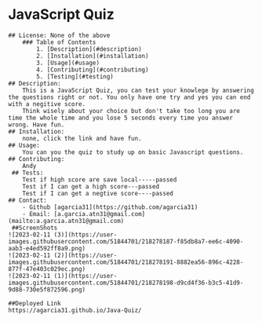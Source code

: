 # JavaScript Quiz
	## License: None of the above
		### Table of Contents
  			1. [Description](#description)
  			2. [Installation](#installation)
  			3. [Usage](#usage)
 			4. [Contributing](#contributing)
  			5. [Testing](#testing)
 	## Description:
  		This is a JavaScript Quiz, you can test your knowlege by answering the questions right or not. You only have one try and yes you can end with a negitive score.
		Think wisely about your choice but don't take too long you are time the whole time and you lose 5 seconds every time you answer wrong. Have fun.
 	## Installation:
  		none, click the link and have fun.
  	## Usage:
  		You can you the quiz to study up on basic Javascript questions. 
  	## Contributing:
  		Andy
 	 ## Tests:
 		Test if high score are save local-----passed
		Test if I can get a high score---passed
		Test if I can get a negtive score----passed
  	## Contact:
  		- Github [agarcia31](https://github.com/agarcia31)
  		- Email: [a.garcia.atn31@gmail.com](mailto:a.garcia.atn31@gmail.com)
	 ##ScreenShots 
    ![2023-02-11 (3)](https://user-images.githubusercontent.com/51844701/218278187-f85db8a7-ee6c-4090-aab3-e4ed592ff8a9.png)
    ![2023-02-11 (2)](https://user-images.githubusercontent.com/51844701/218278191-8882ea56-896c-4228-877f-47e403c029ec.png)
    ![2023-02-11 (1)](https://user-images.githubusercontent.com/51844701/218278198-d9cd4f36-b3c5-41d9-9d88-730e5f872596.png)
    
    ##Deployed Link
    https://agarcia31.github.io/Java-Quiz/ 
